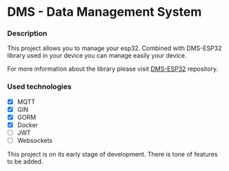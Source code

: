 # DMS - Data Management System

### Description

This project allows you to manage your esp32.
Combined with DMS-ESP32 library used in your device you can manage easily your device.

For more information about the library please visit [DMS-ESP32](https://github/solowiejmaciej/repos/DMS-ESP32) repository.

### Used technologies

- [x] MQTT
- [x] GIN
- [x] GORM
- [x] Docker
- [ ] JWT
- [ ] Websockets

This project is on its early stage of development.
There is tone of features to be added.
